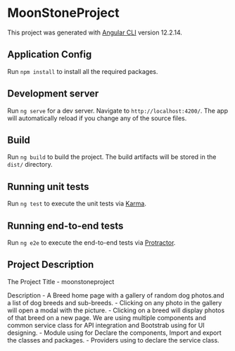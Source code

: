 # MoonStoneProject

This project was generated with [Angular CLI](https://github.com/angular/angular-cli) version 12.2.14.

## Application Config

Run `npm install` to install all the required packages.

## Development server

Run `ng serve` for a dev server. Navigate to `http://localhost:4200/`. The app will automatically reload if you change any of the source files.

## Build

Run `ng build` to build the project. The build artifacts will be stored in the `dist/` directory.

## Running unit tests

Run `ng test` to execute the unit tests via [Karma](https://karma-runner.github.io).

## Running end-to-end tests

Run `ng e2e` to execute the end-to-end tests via [Protractor](http://www.protractortest.org/).

## Project Description

The Project Title - moonstoneproject

Description - A Breed home page with a gallery of random dog photos.and a list of dog breeds and sub-breeds.
            - Clicking on any photo in the gallery will open a modal with the picture.
            - Clicking on a breed will display photos of that breed on a new page. 
            We are using multiple components and common service class for API integration and Bootstrab using for UI designing.
            - Module using for Declare the components, Import and export the classes and packages.
            - Providers using to declare the service class.
          